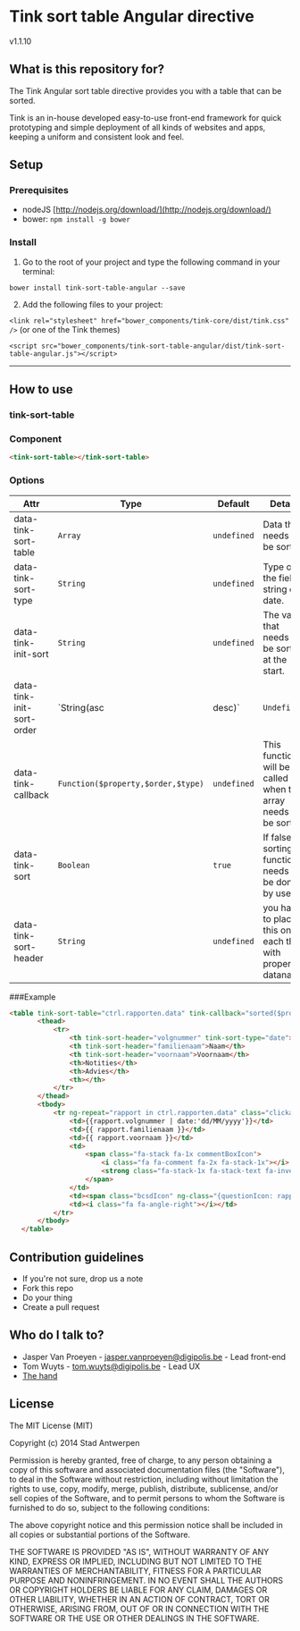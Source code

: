 # Tink sort table Angular directive

v1.1.10

## What is this repository for?

The Tink Angular sort table directive provides you with a table that can be sorted.

Tink is an in-house developed easy-to-use front-end framework for quick prototyping and simple deployment of all kinds of websites and apps, keeping a uniform and consistent look and feel.

## Setup

### Prerequisites

* nodeJS [http://nodejs.org/download/](http://nodejs.org/download/)
* bower: `npm install -g bower`

### Install

1. Go to the root of your project and type the following command in your terminal:

  `bower install tink-sort-table-angular --save`

2. Add the following files to your project:

  `<link rel="stylesheet" href="bower_components/tink-core/dist/tink.css" />` (or one of the Tink themes)

  `<script src="bower_components/tink-sort-table-angular/dist/tink-sort-table-angular.js"></script>`


----------


## How to use

### tink-sort-table

### Component

```html
<tink-sort-table></tink-sort-table>
```

### Options

Attr | Type | Default | Details
--- | --- | --- | ---
data-tink-sort-table | `Array` | `undefined` | Data that needs to be sorted.
data-tink-sort-type | `String` | `undefined` | Type of the field string or date.
data-tink-init-sort | `String` | `undefined` | The value that needs to be sorted at the start.
data-tink-init-sort-order | `String(asc | desc)` | `Undefined` | Order you want the table sort in from the start.
data-tink-callback | `Function($property,$order,$type)` | `undefined` | This function will be called when the array needs to be sorted.
data-tink-sort | `Boolean` | `true` | If false the sorting function needs to be done by user.
data-tink-sort-header | `String` | `undefined` | you have to place this on each th with proper dataname.

###Example
```html
<table tink-sort-table="ctrl.rapporten.data" tink-callback="sorted($property,$order,$type)" class="table-responsive table-interactive">
       <thead>
           <tr>
               <th tink-sort-header="volgnummer" tink-sort-type="date">Nummer</th>
               <th tink-sort-header="familienaam">Naam</th>
               <th tink-sort-header="voornaam">Voornaam</th>
               <th>Notities</th>
               <th>Advies</th>
               <th></th>
           </tr>
       </thead>
       <tbody>
           <tr ng-repeat="rapport in ctrl.rapporten.data" class="clickableTableRow">
               <td>{{rapport.volgnummer | date:'dd/MM/yyyy'}}</td>
               <td>{{ rapport.familienaam }}</td>
               <td>{{ rapport.voornaam }}</td>
               <td>
                   <span class="fa-stack fa-1x commentBoxIcon">
                       <i class="fa fa-comment fa-2x fa-stack-1x"></i>
                       <strong class="fa-stack-1x fa-stack-text fa-inverse"></strong>
                   </span>
               </td>
               <td><span class="bcsdIcon" ng-class="{questionIcon: rapport.advies.code == 'ONB', checkIcon: rapport.advies.code == 'AKK', crossIcon: rapport.advies.code == 'NAK'}"><i class="fa"></i></span></td>
               <td><i class="fa fa-angle-right"></i></td>
           </tr>
       </tbody>
   </table>
```

## Contribution guidelines

* If you're not sure, drop us a note
* Fork this repo
* Do your thing
* Create a pull request

## Who do I talk to?

* Jasper Van Proeyen - jasper.vanproeyen@digipolis.be - Lead front-end
* Tom Wuyts - tom.wuyts@digipolis.be - Lead UX
* [The hand](https://www.youtube.com/watch?v=_O-QqC9yM28)

## License

The MIT License (MIT)

Copyright (c) 2014 Stad Antwerpen

Permission is hereby granted, free of charge, to any person obtaining a copy
of this software and associated documentation files (the "Software"), to deal
in the Software without restriction, including without limitation the rights
to use, copy, modify, merge, publish, distribute, sublicense, and/or sell
copies of the Software, and to permit persons to whom the Software is
furnished to do so, subject to the following conditions:

The above copyright notice and this permission notice shall be included in all
copies or substantial portions of the Software.

THE SOFTWARE IS PROVIDED "AS IS", WITHOUT WARRANTY OF ANY KIND, EXPRESS OR
IMPLIED, INCLUDING BUT NOT LIMITED TO THE WARRANTIES OF MERCHANTABILITY,
FITNESS FOR A PARTICULAR PURPOSE AND NONINFRINGEMENT. IN NO EVENT SHALL THE
AUTHORS OR COPYRIGHT HOLDERS BE LIABLE FOR ANY CLAIM, DAMAGES OR OTHER
LIABILITY, WHETHER IN AN ACTION OF CONTRACT, TORT OR OTHERWISE, ARISING FROM,
OUT OF OR IN CONNECTION WITH THE SOFTWARE OR THE USE OR OTHER DEALINGS IN THE
SOFTWARE.

